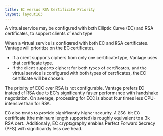 ```yaml
---
title: EC versus RSA Certificate Priority
layout: layout163
---
```

A virtual service may be configured with both Elliptic Curve (EC) and RSA certificates, to support clients of each type.

When a virtual service is configured with both EC and RSA certificates, Vantage will prioritize on the EC certificates. 

* If a client supports ciphers from only one certificate type, Vantage uses that certificate type.  
* If the client supports ciphers for both types of certificates, and the virtual service is configured with both types of certificates, the EC certificate will be chosen.  

The priority of ECC over RSA is not configurable. Vantage prefers EC instead of RSA due to EC's significantly faster performance with handshake negotiation. On average, processing for ECC is about four times less CPU-intensive than for RSA.

EC also tends to provide significantly higher security. A 256-bit EC certificate (the minimum length supported) is roughly equivalent to a 3k RSA cert.  Additionally, EC cryptography enables Perfect Forward Secrecy (PFS) with significantly less overhead.
